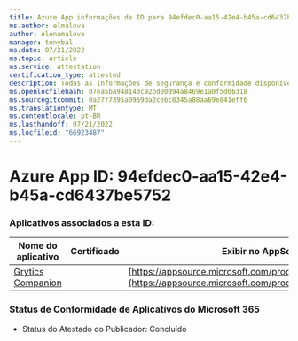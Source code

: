 ```yaml
---
title: Azure App informações de ID para 94efdec0-aa15-42e4-b45a-cd6437be5752
ms.author: elmalova
author: elenamalova
manager: tonybal
ms.date: 07/21/2022
ms.topic: article
ms.service: attestation
certification_type: attested
description: Todas as informações de segurança e conformidade disponíveis para 94efdec0-aa15-42e4-b45a-cd6437be5752.
ms.openlocfilehash: 07ea5ba948140c92bd00d94a8469e1a0f5d06318
ms.sourcegitcommit: 0a27f7395a0969da2cebc8345a88aa69e841eff6
ms.translationtype: MT
ms.contentlocale: pt-BR
ms.lasthandoff: 07/21/2022
ms.locfileid: "66923487"
---
```

# <a name="azure-app-id-94efdec0-aa15-42e4-b45a-cd6437be5752"></a>Azure App ID: 94efdec0-aa15-42e4-b45a-cd6437be5752


### <a name="apps-associated-with-this-id"></a>Aplicativos associados a esta ID:
| **Nome do aplicativo** | **Certificado** | **Exibir no AppSource** |
|--------------|---------------|-----------------------|
| [Grytics Companion](../forward/WA200004217.md) |  | [https://appsource.microsoft.com/product/office/WA200004217](https://appsource.microsoft.com/product/office/WA200004217) |

### <a name="microsoft-365-app-compliance-status"></a>Status de Conformidade de Aplicativos do Microsoft 365
- Status do Atestado do Publicador: Concluído
